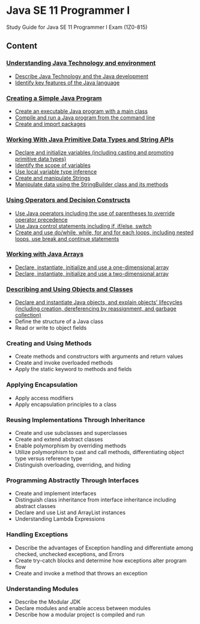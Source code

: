 ﻿
# Java SE 11 Programmer I

Study Guide for Java SE 11 Programmer I Exam (1Z0-815)

## Content

### [Understanding Java Technology and environment](pages/Understanding_Java.md#understanding-java-technology-and-environment)

- [Describe Java Technology and the Java development](pages/Understanding_Java.md#describe-java-technology-and-the-java-development)
- [Identify key features of the Java language](pages/Understanding_Java.md#identify-key-features-of-the-java-language)

### [Creating a Simple Java Program](pages/Creating_Simple_Java_Program.md#creating-a-simple-java-program)

- [Create an executable Java program with a main class](pages/Creating_Simple_Java_Program.md#create-an-executable-java-program-with-a-main-class)
- [Compile and run a Java program from the command line](pages/Creating_Simple_Java_Program.md#compile-and-run-a-Java-program-from-the-command-line)
- [Create and import packages](pages/Creating_Simple_Java_Program.md#create-and-import-packages)

### [Working With Java Primitive Data Types and String APIs](pages/Working_With_Java_Primitive_Data_Types_and_String_APIs.md#working-with-java-primitive-data-types-and-string-apis)

- [Declare and initialize variables (including casting and promoting primitive data types)](pages/Working_With_Java_Primitive_Data_Types_and_String_APIs.md#declare-and-initialize-variables-including-casting-and-promoting-primitive-data-types)
- [Identify the scope of variables](pages/Working_With_Java_Primitive_Data_Types_and_String_APIs.md#identify-the-scope-of-variables)
- [Use local variable type inference](pages/Working_With_Java_Primitive_Data_Types_and_String_APIs.md#use-local-variable-type-inference)
- [Create and manipulate Strings](pages/Working_With_Java_Primitive_Data_Types_and_String_APIs.md#create-and-manipulate-strings)
- [Manipulate data using the StringBuilder class and its methods](pages/Working_With_Java_Primitive_Data_Types_and_String_APIs.md#manipulate-data-using-the-stringbuilder-class-and-its-methods)

### [Using Operators and Decision Constructs](pages/Using_Operators_and_Decision_Constructs.md#using-operators-and-decision-constructs)

- [Use Java operators including the use of parentheses to override operator precedence](pages/Using_Operators_and_Decision_Constructs.md#use-java-operators-including-the-use-of-parentheses-to-override-operator-precedence)
- [Use Java control statements including if, if/else, switch](pages/Using_Operators_and_Decision_Constructs.md#use-java-control-statements-including-if-ifelse-switch)
- [Create and use do/while, while, for and for each loops, including nested loops, use break and continue statements](pages/Using_Operators_and_Decision_Constructs.md#create-and-use-dowhile-while-for-and-for-each-loops-including-nested-loops-use-break-and-continue-statements)


### [Working with Java Arrays](pages/Working_with_Java_Arrays.md#working-with-java-arrays)

- [Declare, instantiate, initialize and use a one-dimensional array](pages/Working_with_Java_Arrays.md#declare-instantiate-initialize-and-use-a-one-dimensional-array)
- [Declare, instantiate, initialize and use a two-dimensional array](pages/Working_with_Java_Arrays.md#declare-instantiate-initialize-and-use-a-two-dimensional-array)

### [Describing and Using Objects and Classes](pages/Describing_and_Using_Objects_and_Classes.md#describing-and-using-objects-and-classes)

- [Declare and instantiate Java objects, and explain objects' lifecycles (including creation, dereferencing by reassignment, and garbage collection)](pages/Describing_and_Using_Objects_and_Classes.md#declare-and-instantiate-java-objects-and-explain-objects-lifecycles-including-creation-dereferencing-by-reassignment-and-garbage-collection)
- Define the structure of a Java class
- Read or write to object fields

### Creating and Using Methods

- Create methods and constructors with arguments and return values
- Create and invoke overloaded methods
- Apply the static keyword to methods and fields

### Applying Encapsulation

- Apply access modifiers
- Apply encapsulation principles to a class

### Reusing Implementations Through Inheritance

- Create and use subclasses and superclasses
- Create and extend abstract classes
- Enable polymorphism by overriding methods
- Utilize polymorphism to cast and call methods, differentiating object type versus reference type
- Distinguish overloading, overriding, and hiding

### Programming Abstractly Through Interfaces

- Create and implement interfaces
- Distinguish class inheritance from interface inheritance including abstract classes
- Declare and use List and ArrayList instances
- Understanding Lambda Expressions

### Handling Exceptions

- Describe the advantages of Exception handling and differentiate among checked, unchecked exceptions, and Errors
- Create try-catch blocks and determine how exceptions alter program flow
- Create and invoke a method that throws an exception

### Understanding Modules

- Describe the Modular JDK
- Declare modules and enable access between modules
- Describe how a modular project is compiled and run
